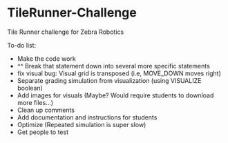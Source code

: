 # TileRunner-Challenge
 Tile Runner challenge for Zebra Robotics

To-do list:

- Make the code work
- ^^ Break that statement down into several more specific statements
- fix visual bug: Visual grid is transposed (i.e, MOVE_DOWN moves right)
- Separate grading simulation from visualization (using VISUALIZE boolean)
- Add images for visuals (Maybe? Would require students to download more files...)
- Clean up comments
- Add documentation and instructions for students
- Optimize (Repeated simulation is super slow)
- Get people to test
